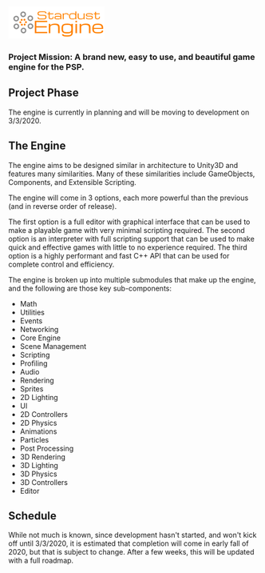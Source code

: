 ![Stardust Engine](./stardustLogo.png)

### Project Mission: A brand new, easy to use, and beautiful game engine for the PSP.

## Project Phase
The engine is currently in planning and will be moving to development on 3/3/2020.

## The Engine
The engine aims to be designed similar in architecture to Unity3D and features many similarities. Many of these similarities include GameObjects, Components, and Extensible Scripting. 

The engine will come in 3 options, each more powerful than the previous (and in reverse order of release).

The first option is a full editor with graphical interface that can be used to make a playable game with very minimal scripting required.
The second option is an interpreter with full scripting support that can be used to make quick and effective games with little to no experience required.
The third option is a highly performant and fast C++ API that can be used for complete control and efficiency.

The engine is broken up into multiple submodules that make up the engine, and the following are those key sub-components:

- Math
- Utilities
- Events
- Networking
- Core Engine
- Scene Management
- Scripting
- Profiling
- Audio
- Rendering
- Sprites
- 2D Lighting
- UI
- 2D Controllers
- 2D Physics
- Animations
- Particles
- Post Processing
- 3D Rendering
- 3D Lighting
- 3D Physics
- 3D Controllers
- Editor

## Schedule
While not much is known, since development hasn't started, and won't kick off until 3/3/2020, it is estimated that completion will come in early fall of 2020, but that is subject to change. After a few weeks, this will be updated with a full roadmap.

